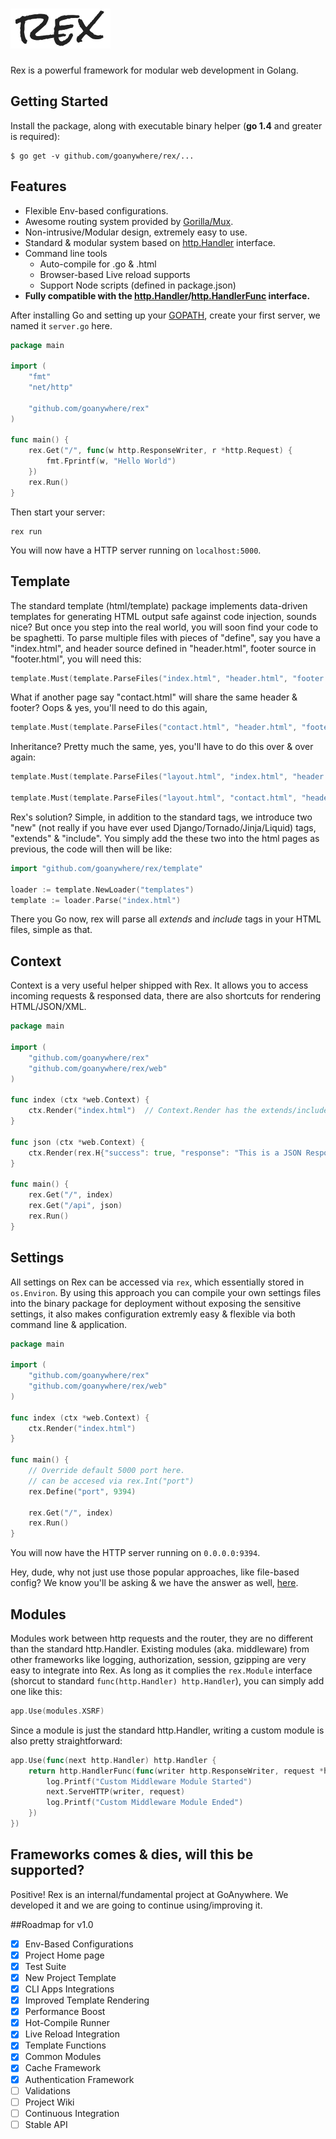 <a href="#"><img alt="rex" src="https://raw.githubusercontent.com/go-rex/rex/assets/images/rex.png" width="160px" height="64px"></a>
===

Rex is a powerful framework for modular web development in Golang.

## Getting Started

Install the package, along with executable binary helper (**go 1.4** and greater is required):

```shell
$ go get -v github.com/goanywhere/rex/...
```

## Features
* Flexible Env-based configurations.
* Awesome routing system provided by [Gorilla/Mux](http://www.gorillatoolkit.org/pkg/mux).
* Non-intrusive/Modular design, extremely easy to use.
* Standard & modular system based on [http.Handler](http://godoc.org/net/http#Handler) interface.
* Command line tools
    * Auto-compile for .go & .html
    * Browser-based Live reload supports
    * Support Node scripts (defined in package.json)
* **Fully compatible with the [http.Handler](http://godoc.org/net/http#Handler)/[http.HandlerFunc](http://godoc.org/net/http#HandlerFunc) interface.**


After installing Go and setting up your [GOPATH](http://golang.org/doc/code.html#GOPATH), create your first server, we named it `server.go` here.

``` go
package main

import (
    "fmt"
    "net/http"

    "github.com/goanywhere/rex"
)

func main() {
    rex.Get("/", func(w http.ResponseWriter, r *http.Request) {
        fmt.Fprintf(w, "Hello World")
    })
    rex.Run()
}
```

Then start your server:
``` shell
rex run
```

You will now have a HTTP server running on `localhost:5000`.


## Template

The standard template (html/template) package implements data-driven templates for generating HTML output safe against code injection, sounds nice? But once you step into the real world, you will soon find your code to be spaghetti. To parse multiple files with pieces of "define", say you have a "index.html", and header source defined in "header.html", footer source in "footer.html", you will need this:

```go
template.Must(template.ParseFiles("index.html", "header.html", "footer.html"))
```

What if another page say "contact.html" will share the same header & footer? Oops & yes, you'll need to do this again,

```go
template.Must(template.ParseFiles("contact.html", "header.html", "footer.html"))
```

Inheritance? Pretty much the same, yes, you'll have to do this over & over again:

```go
template.Must(template.ParseFiles("layout.html", "index.html", "header.html", "footer.html"))

template.Must(template.ParseFiles("layout.html", "contact.html", "header.html", "footer.html"))
```

Rex's solution? Simple, in addition to the standard tags, we introduce two "new" (not really if you have ever used Django/Tornado/Jinja/Liquid) tags, "extends" & "include". You simply add the these two into the html pages as previous, the code will then will be like:

```go
import "github.com/goanywhere/rex/template"

loader := template.NewLoader("templates")
template := loader.Parse("index.html")
```

There you Go now, rex will parse all *extends* and *include* tags in your HTML files, simple as that.


## Context

Context is a very useful helper shipped with Rex. It allows you to access incoming requests & responsed data, there are also shortcuts for rendering HTML/JSON/XML.


``` go
package main

import (
    "github.com/goanywhere/rex"
    "github.com/goanywhere/rex/web"
)

func index (ctx *web.Context) {
    ctx.Render("index.html")  // Context.Render has the extends/include tag supports by default.
}

func json (ctx *web.Context) {
    ctx.Render(rex.H{"success": true, "response": "This is a JSON Response"})
}

func main() {
    rex.Get("/", index)
    rex.Get("/api", json)
    rex.Run()
}
```


## Settings

All settings on Rex can be accessed via `rex`, which essentially stored in `os.Environ`. By using this approach you can compile your own settings files into the binary package for deployment without exposing the sensitive settings, it also makes configuration extremly easy & flexible via both command line & application.

``` go
package main

import (
    "github.com/goanywhere/rex"
    "github.com/goanywhere/rex/web"
)

func index (ctx *web.Context) {
    ctx.Render("index.html")
}

func main() {
    // Override default 5000 port here.
    // can be accesed via rex.Int("port")
    rex.Define("port", 9394)

    rex.Get("/", index)
    rex.Run()
}
```

You will now have the HTTP server running on `0.0.0.0:9394`.

Hey, dude, why not just use those popular approaches, like file-based config? We know you'll be asking & we have the answer as well, [here](http://12factor.net/config).


## Modules

Modules work between http requests and the router, they are no different than the standard http.Handler. Existing modules (aka. middleware) from other frameworks like logging, authorization, session, gzipping are very easy to integrate into Rex. As long as it complies the `rex.Module` interface (shorcut to standard `func(http.Handler) http.Handler`), you can simply add one like this:

``` go
app.Use(modules.XSRF)
```


Since a module is just the standard http.Handler, writing a custom module is also pretty straightforward:

``` go
app.Use(func(next http.Handler) http.Handler {
    return http.HandlerFunc(func(writer http.ResponseWriter, request *http.Request) {
        log.Printf("Custom Middleware Module Started")
        next.ServeHTTP(writer, request)
        log.Printf("Custom Middleware Module Ended")
    })
})
```

## Frameworks comes & dies, will this be supported?

Positive! Rex is an internal/fundamental project at GoAnywhere. We developed it and we are going to continue using/improving it.


##Roadmap for v1.0


- [X] Env-Based Configurations
- [X] Project Home page
- [X] Test Suite
- [X] New Project Template
- [X] CLI Apps Integrations 
- [X] Improved Template Rendering
- [X] Performance Boost
- [X] Hot-Compile Runner
- [X] Live Reload Integration
- [X] Template Functions
- [X] Common Modules
- [X] Cache Framework
- [X] Authentication Framework
- [ ] Validations
- [ ] Project Wiki
- [ ] Continuous Integration
- [ ] Stable API
